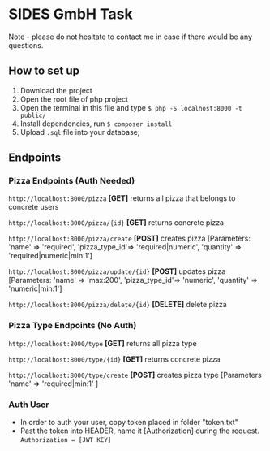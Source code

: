 # SIDES GmbH Task

Note - please do not hesitate to contact me in case if there would be any questions.

## How to set up
  1. Download the project
  2. Open the root file of php project
  3. Open the terminal in this file and type `$ php -S localhost:8000 -t public/`
  4. Install dependencies, run `$ composer install`
  5. Upload `.sql` file into your database;
  
## Endpoints

### Pizza Endpoints (Auth Needed)

`http://localhost:8000/pizza` **[GET]** returns all pizza that belongs to concrete users

`http://localhost:8000/pizza/{id}` **[GET]** returns concrete pizza

`http://localhost:8000/pizza/create` **[POST]** creates pizza [Parameters: 'name' => 'required', 'pizza_type_id'=> 'required|numeric', 'quantity' => 'required|numeric|min:1']

`http://localhost:8000/pizza/update/{id}` **[POST]** updates pizza [Parameters: 'name' => 'max:200', 'pizza_type_id'=> 'numeric', 'quantity' => 'numeric|min:1']

`http://localhost:8000/pizza/delete/{id}` **[DELETE]** delete pizza

### Pizza Type Endpoints (No Auth)

`http://localhost:8000/type` **[GET]** returns all pizza type

`http://localhost:8000/type/{id}` **[GET]** returns concrete pizza

`http://localhost:8000/type/create` **[POST]** creates pizza type [Parameters 'name' => 'required|min:1' ]

### Auth User
  - In order to auth your user, copy token placed in folder "token.txt"
  - Past the token into HEADER, name it [Authorization] during the request. `Authorization = [JWT KEY]`
